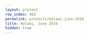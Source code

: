 ```yaml
---
layout: protest
row_index: 463
permalink: protests/malawi-june-2016
title: Malawi, June 2016
hidden: true
---
```

